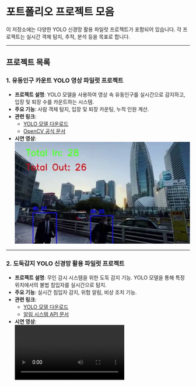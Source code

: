 # 포트폴리오 프로젝트 모음

이 저장소에는 다양한 YOLO 신경망 활용 파일럿 프로젝트가 포함되어 있습니다. 각 프로젝트는 실시간 객체 탐지, 추적, 분석 등을 목표로 합니다.

---

## 프로젝트 목록

### 1. 유동인구 카운트 YOLO 영상 파일럿 프로젝트
- **프로젝트 설명**: YOLO 모델을 사용하여 영상 속 유동인구를 실시간으로 감지하고, 입장 및 퇴장 수를 카운트하는 시스템.
- **주요 기능**: 사람 객체 탐지, 입장 및 퇴장 카운팅, 누적 인원 계산.
- **관련 링크**:
  - [YOLO 모델 다운로드](https://github.com/ultralytics/yolov5)
  - [OpenCV 공식 문서](https://docs.opencv.org/)
- **시연 영상**:  
[![유동인구 카운트 영상](https://github.com/oracleyu01/pilot/blob/main/sjk.jpg)](https://github.com/oracleyu01/pilot/blob/main/sjk_with_counts_vrew_exported.mp4)

---

### 2. 도둑감지 YOLO 신경망 활용 파일럿 프로젝트
- **프로젝트 설명**: 무인 감시 시스템을 위한 도둑 감지 기능. YOLO 모델을 통해 특정 위치에서의 불법 침입자를 실시간으로 탐지.
- **주요 기능**: 실시간 침입자 감지, 위험 알림, 비상 조치 기능.
- **관련 링크**:
  - [YOLO 모델 다운로드](https://github.com/ultralytics/yolov5)
  - [알림 시스템 API 문서](https://your-api-link.com/)
- **시연 영상**:  
  ![도둑 감지 영상](https://user-images.githubusercontent.com/yourusername/your-video-file2.mp4)
